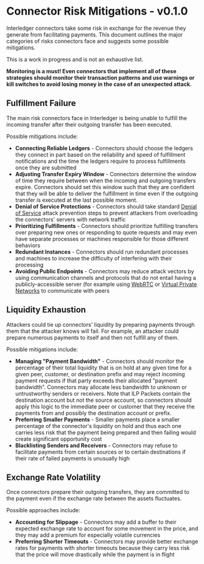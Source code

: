 # Connector Risk Mitigations - v0.1.0

Interledger connectors take some risk in exchange for the revenue they generate from facilitating payments. This document outlines the major categories of risks connectors face and suggests some possible mitigations.

This is a work in progress and is not an exhaustive list.

**Monitoring is a must! Even connectors that implement all of these strategies should monitor their transaction patterns and use warnings or kill switches to avoid losing money in the case of an unexpected attack.**

## Fulfillment Failure

The main risk connectors face in Interledger is being unable to fulfill the incoming transfer after their outgoing transfer has been executed.

Possible mitigations include:

* **Connecting Reliable Ledgers** - Connectors should choose the ledgers they connect in part based on the reliability and speed of fulfillment notifications and the time the ledgers require to process fulfillments once they are submitted
* **Adjusting Transfer Expiry Window** - Connectors determine the window of time they require between when the incoming and outgoing transfers expire. Connectors should set this window such that they are confident that they will be able to deliver the fulfillment in time even if the outgoing transfer is executed at the last possible moment.
* **Denial of Service Protections** - Connectors should take standard [Denial of Service](https://en.bitcoin.it/wiki/Weaknesses#Denial_of_Service_.28DoS.29_attacks) attack prevention steps to prevent attackers from overloading the connectors' servers with network traffic
* **Prioritizing Fulfillments** - Connectors should prioritize fulfilling transfers over preparing new ones or responding to quote requests and may even have separate processes or machines responsible for those different behaviors
* **Redundant Instances** - Connectors should run redundant processes and machines to increase the difficulty of interfering with their processing
* **Avoiding Public Endpoints** - Connectors may reduce attack vectors by using communication channels and protocols that do not entail having a publicly-accessible server (for example using [WebRTC](https://webrtc.org/) or [Virtual Private Networks](https://en.wikipedia.org/wiki/Virtual_private_network) to communicate with peers

## Liquidity Exhaustion

Attackers could tie up connectors' liquidity by preparing payments through them that the attacker knows will fail. For example, an attacker could prepare numerous payments to itself and then not fulfill any of them.

Possible mitigations include:

* **Managing "Payment Bandwidth"** - Connectors should monitor the percentage of their total liquidity that is on hold at any given time for a given peer, customer, or destination prefix and may reject incoming payment requests if that party exceeds their allocated "payment bandwidth". Connectors may allocate less bandwidth to unknown or untrustworthy senders or receivers. Note that ILP Packets contain the destination account but not the source account, so connectors should apply this logic to the immediate peer or customer that they receive the payments from and possibly the destination account or prefix.
* **Preferring Smaller Payments** - Smaller payments place a smaller percentage of the connector's liquidity on hold and thus each one carries less risk that the payment being prepared and then failing would create significant opportunity cost
* **Blacklisting Senders and Receivers** - Connectors may refuse to facilitate payments from certain sources or to certain destinations if their rate of failed payments is unusually high

## Exchange Rate Volatility

Once connectors prepare their outgoing transfers, they are committed to the payment even if the exchange rate between the assets fluctuates.

Possible approaches include:

* **Accounting for Slippage** - Connectors may add a buffer to their expected exchange rate to account for some movement in the price, and they may add a premium for especially volatile currencies
* **Preferring Shorter Timeouts** - Connectors may provide better exchange rates for payments with shorter timeouts because they carry less risk that the price will move drastically while the payment is in flight

